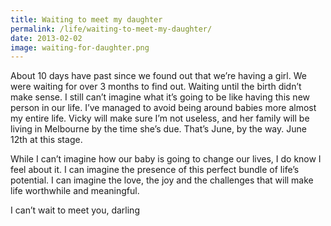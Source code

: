 ```yaml
---
title: Waiting to meet my daughter
permalink: /life/waiting-to-meet-my-daughter/
date: 2013-02-02
image: waiting-for-daughter.png
---
```

About 10 days have past since we found out that we&#8217;re having a girl. We were waiting for over 3 months to find out. Waiting until the birth didn&#8217;t make sense. I still can&#8217;t imagine what it&#8217;s going to be like having this new person in our life. I&#8217;ve managed to avoid being around babies more almost my entire life. Vicky will make sure I&#8217;m not useless, and her family will be living in Melbourne by the time she&#8217;s due. That&#8217;s June, by the way. June 12th at this stage.

While I can&#8217;t imagine how our baby is going to change our lives, I do know I feel about it. I can imagine the presence of this perfect bundle of life&#8217;s potential. I can imagine the love, the joy and the challenges that will make life worthwhile and meaningful.

I can&#8217;t wait to meet you, darling